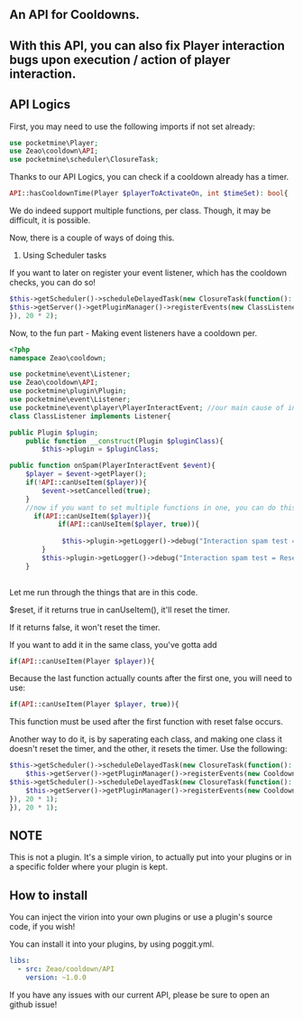 ## An API for Cooldowns.

## With this API, you can also fix Player interaction bugs upon execution / action of player interaction.

## API Logics

First, you may need to use the following imports if not set already:

```php
use pocketmine\Player;
use Zeao\cooldown\API;
use pocketmine\scheduler\ClosureTask; 
```

Thanks to our API Logics, you can check if a cooldown already has a timer.

```php
API::hasCooldownTime(Player $playerToActivateOn, int $timeSet): bool{
```

We do indeed support multiple functions, per class. Though, it may be difficult, it is possible.

Now, there is a couple of ways of doing this.

1. Using Scheduler tasks

If you want to later on register your event listener, which has the cooldown checks, you can do so!

```php
$this->getScheduler()->scheduleDelayedTask(new ClosureTask(function(): void{
$this->getServer()->getPluginManager()->registerEvents(new ClassListener($constructor), $pluginClass);
}), 20 * 2); 
```

Now, to the fun part - Making event listeners have a cooldown per.

```php
<?php
namespace Zeao\cooldown;

use pocketmine\event\Listener;
use Zeao\cooldown\API;
use pocketmine\plugin\Plugin;
use pocketmine\event\Listener;
use pocketmine\event\player\PlayerInteractEvent; //our main cause of interaction spams.
class ClassListener implements Listener{

public Plugin $plugin;
    public function __construct(Plugin $pluginClass){
        $this->plugin = $pluginClass;

public function onSpam(PlayerInteractEvent $event){
    $player = $event->getPlayer();
    if(!API::canUseItem($player)){
        $event->setCancelled(true);
    }
    //now if you want to set multiple functions in one, you can do this:
      if(API::canUseItem($player)){
            if(API::canUseItem($player, true)){
         
             $this->plugin->getLogger()->debug("Interaction spam test = Reset timer turned on.");
        }
        $this->plugin->getLogger()->debug("Interaction spam test = Reset timer turned off.");
    }
        

```

Let me run through the things that are in this code.

$reset, if it returns true in canUseItem(), it'll reset the timer.

If it returns false, it won't reset the timer.

If you want to add it in the same class, you've gotta add 
```php
if(API::canUseItem(Player $player)){ 
```

Because the last function actually counts after the first one, you will need to use:
```php 
if(API::canUseItem(Player $player, true)){

```

This function must be used after the first function with reset false occurs.

Another way to do it, is by saperating each class, and making one class it doesn't reset the timer, and the other, it resets the timer. Use the following:

```php
$this->getScheduler()->scheduleDelayedTask(new ClosureTask(function(): void{
    $this->getServer()->getPluginManager()->registerEvents(new CooldownWithoutReset(), $this);
$this->getScheduler()->scheduleDelayedTask(new ClosureTask(function(): void{
    $this->getServer()->getPluginManager()->registerEvents(new CooldownWithReset(), $this);
}), 20 * 1);
}), 20 * 1);

```

## NOTE

This is not a plugin. It's a simple virion, to actually put into your plugins or in a specific folder where your plugin is kept.

## How to install

You can inject the virion into your own plugins or use a plugin's source code, if you wish!

You can install it into your plugins, by using poggit.yml.

```yml
libs:
  - src: Zeao/cooldown/API
    version: ~1.0.0
```

If you have any issues with our current API, please be sure to open an github issue!


